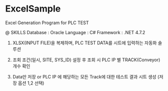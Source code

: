 # ExcelSample
Excel Generation Program for PLC TEST

@ SKILLS
 Database : Oracle
 Language : C#
 Framework : .NET 4.7.2 


1. XLSX(INPUT FILE)을 복제하며, PLC TEST DATA를 시트에 입력하는 자동화 솔루션

2. 조회 조건(일시, SITE, SYS_ID) 설정 후 조회 시 PLC IP 별 TRACK(Conveyor) 개수 확인

3. Data만 저장 or PLC IP 에 해당하는 모든 Track에 대한 테스트 결과 시트 생성 (저장 옵션 1,2 선택)

